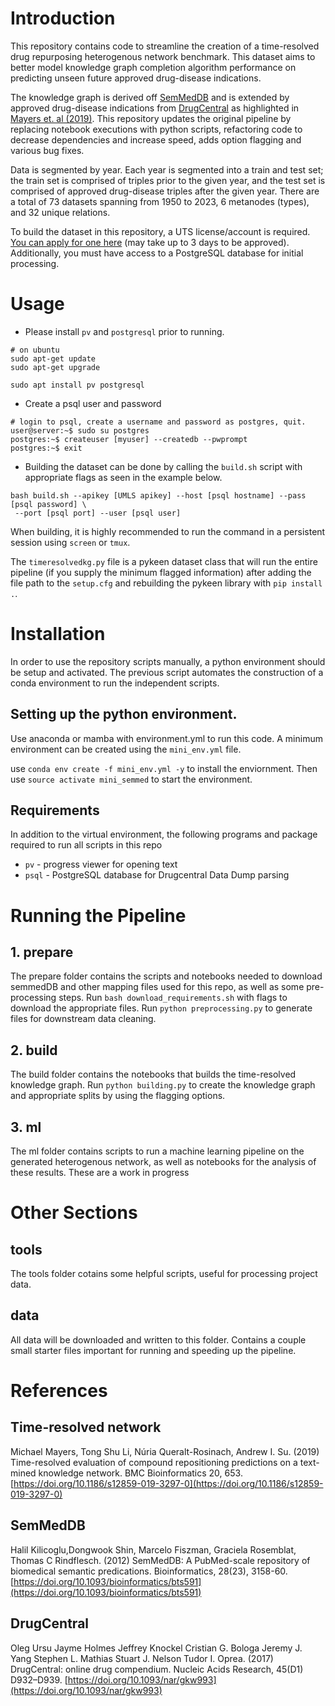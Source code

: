 # Introduction

This repository contains code to streamline the creation of a time-resolved drug repurposing heterogenous network benchmark. This dataset aims to better model knowledge graph completion algorithm performance on predicting unseen future approved drug-disease indications. 

The knowledge graph is derived off [SemMedDB](https://skr3.nlm.nih.gov/SemMedDB/) and is extended by approved drug-disease indications from [DrugCentral](http://drugcentral.org/) as highlighted in [Mayers et. al (2019)](https://www.ncbi.nlm.nih.gov/pmc/articles/PMC6907279/). This repository updates the original pipeline by replacing notebook executions with python scripts, refactoring code to decrease dependencies and increase speed, adds option flagging and various bug fixes. 

Data is segmented by year. Each year is segmented into a train and test set; the train set is comprised of triples prior to the given year, and the test set is comprised of approved drug-disease triples after the given year. There are a total of 73 datasets spanning from 1950 to 2023, 6 metanodes (types), and 32 unique relations.

To build the dataset in this repository, a UTS license/account is required. [You can apply for one here](https://uts.nlm.nih.gov/uts/signup-login) (may take up to 3 days to be approved). Additionally, you must have access to a PostgreSQL database for initial processing.

# Usage

* Please install `pv` and `postgresql` prior to running.
```
# on ubuntu
sudo apt-get update
sudo apt-get upgrade

sudo apt install pv postgresql
```

* Create a psql user and password
```
# login to psql, create a username and password as postgres, quit.
user@server:~$ sudo su postgres 
postgres:~$ createuser [myuser] --createdb --pwprompt
postgres:~$ exit
```

* Building the dataset can be done by calling the `build.sh` script with appropriate flags as seen in the example below.

```
bash build.sh --apikey [UMLS apikey] --host [psql hostname] --pass [psql password] \
 --port [psql port] --user [psql user]
```

When building, it is highly recommended to run the command in a persistent session using `screen` or `tmux`.

The `timeresolvedkg.py` file is a pykeen dataset class that will run the entire pipeline (if you supply the minimum flagged information) after adding the file path to the `setup.cfg` and rebuilding the pykeen library with `pip install .`. 

# Installation
In order to use the repository scripts manually, a python environment should be setup and activated. The previous script automates the construction of a conda environment to run the independent scripts. 

## Setting up the python environment.

Use anaconda or mamba with environment.yml to run this code. A minimum environment can be created using the `mini_env.yml` file.

use `conda env create -f mini_env.yml -y` to install the enviornment. Then use `source activate mini_semmed` to start the environment.

## Requirements

In addition to the virtual environment, the following programs and package required to run all scripts
in this repo

- `pv` - progress viewer for opening text
- `psql` - PostgreSQL database for Drugcentral Data Dump parsing

# Running the Pipeline

## 1. prepare

The prepare folder contains the scripts and notebooks needed to download semmedDB and other mapping
files used for this repo, as well as some pre-processing steps. Run `bash download_requirements.sh` with flags to download the appropriate files. Run `python preprocessing.py` to generate files for downstream data cleaning. 

## 2. build

The build folder contains the notebooks that builds the time-resolved knowledge graph. Run `python building.py` to create the knowledge graph and appropriate splits by using the flagging options.

## 3. ml

The ml folder contains scripts to run a machine learning pipeline on the generated heterogenous network, as well as notebooks for the analysis of these results. These are a work in progress

# Other Sections

## tools

The tools folder cotains some helpful scripts, useful for processing  project data.

## data

All data will be downloaded and written to this folder.  Contains a couple small starter files important for running and speeding up the pipeline.

# References

## Time-resolved network

Michael Mayers, Tong Shu Li, Núria Queralt-Rosinach, Andrew I. Su. (2019) Time-resolved evaluation of compound repositioning predictions on a text-mined knowledge network. BMC Bioinformatics 20, 653. [https://doi.org/10.1186/s12859-019-3297-0](https://doi.org/10.1186/s12859-019-3297-0)

## SemMedDB

Halil Kilicoglu,Dongwook Shin, Marcelo Fiszman, Graciela Rosemblat, Thomas C Rindflesch. (2012) SemMedDB: A PubMed-scale repository of biomedical semantic predications. Bioinformatics, 28(23), 3158-60. [https://doi.org/10.1093/bioinformatics/bts591](https://doi.org/10.1093/bioinformatics/bts591)

## DrugCentral

Oleg Ursu  Jayme Holmes  Jeffrey Knockel  Cristian G. Bologa  Jeremy J. Yang Stephen L. Mathias  Stuart J. Nelson  Tudor I. Oprea. (2017) DrugCentral: online drug compendium. Nucleic Acids Research, 45(D1) D932–D939. [https://doi.org/10.1093/nar/gkw993](https://doi.org/10.1093/nar/gkw993)
